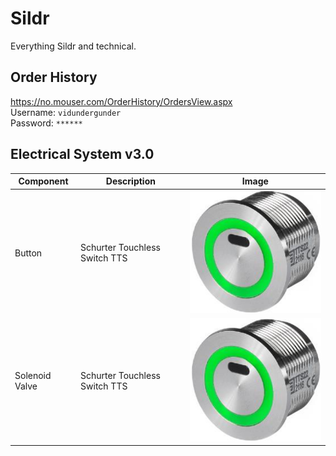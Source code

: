# Sildr

Everything Sildr and technical.

## Order History

https://no.mouser.com/OrderHistory/OrdersView.aspx  
Username: `vidundergunder`  
Password: `******`

## Electrical System v3.0

| Component      | Description                   | Image                                                    |
| -------------- | ----------------------------- | -------------------------------------------------------- |
| Button         | Schurter Touchless Switch TTS | ![](./components/buttons/Schurter-TTS/images/button.png) |
| Solenoid Valve | Schurter Touchless Switch TTS | ![](./components/buttons/Schurter-TTS/images/button.png) |